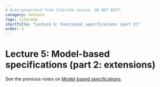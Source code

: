 ```yaml
---
# Auto-generated from literate source. DO NOT EDIT.
category: lecture
tags: literate
shortTitle: "Lecture 5: Functional specifications (part 2)"
order: 5
---
```


# Lecture 5: Model-based specifications (part 2: extensions)

See the previous notes on [Model-based specifications](./verifying_functional.md#lec5).
